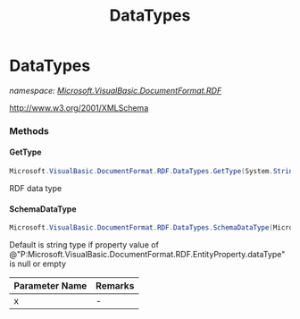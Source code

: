 ﻿---
title: DataTypes
---

# DataTypes
_namespace: [Microsoft.VisualBasic.DocumentFormat.RDF](N-Microsoft.VisualBasic.DocumentFormat.RDF.html)_

http://www.w3.org/2001/XMLSchema

### Methods

#### GetType
```csharp
Microsoft.VisualBasic.DocumentFormat.RDF.DataTypes.GetType(System.String)
```
RDF data type

#### SchemaDataType
```csharp
Microsoft.VisualBasic.DocumentFormat.RDF.DataTypes.SchemaDataType(Microsoft.VisualBasic.DocumentFormat.RDF.EntityProperty)
```
Default is string type if property value of @"P:Microsoft.VisualBasic.DocumentFormat.RDF.EntityProperty.dataType" is null or empty

|Parameter Name|Remarks|
|--------------|-------|
|x|-|





